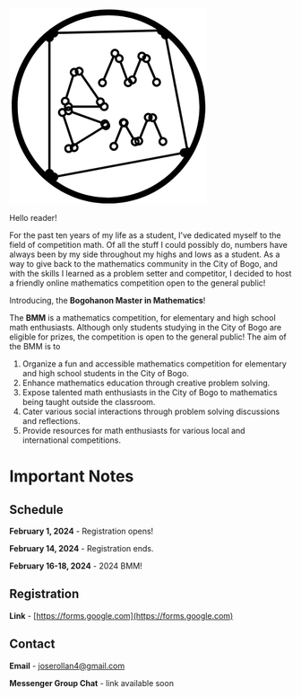 [![](logo.png)](https://joserollan4.github.io)

Hello reader!

For the past ten years of my life as a student, I've dedicated myself to the field of competition math. Of all the stuff I could possibly do, numbers have always been by my side throughout my highs and lows as a student. As a way to give back to the mathematics community in the City of Bogo, and with the skills I learned as a problem setter and competitor, I decided to host a friendly online mathematics competition open to the general public!

Introducing, the **Bogohanon Master in Mathematics**!

The **BMM** is a mathematics competition, for elementary and high school math enthusiasts. Although only students studying in the City of Bogo are eligible for prizes, the competition is open to the general public! The aim of the BMM is to

1. Organize a fun and accessible mathematics competition for elementary and high school students in the City of Bogo.
2. Enhance mathematics education through creative problem solving.
3. Expose talented math enthusiasts in the City of Bogo to mathematics being taught outside the classroom.
4. Cater various social interactions through problem solving discussions and reflections.
5. Provide resources for math enthusiasts for various local and international competitions.

# Important Notes

## Schedule

**February 1, 2024** - Registration opens!

**February 14, 2024** - Registration ends.

**February 16-18, 2024** - 2024 BMM!

## Registration

**Link** - [https://forms.google.com](https://forms.google.com)

## Contact
**Email** - [joserollan4@gmail.com](mailto:[joserollan4@gmail.com])

**Messenger Group Chat** - link available soon

